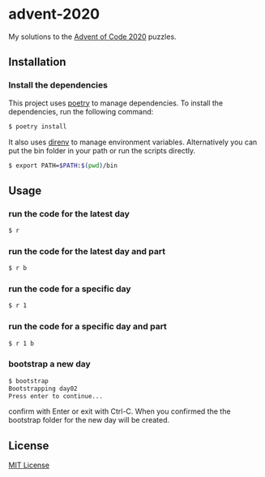 # advent-2020

My solutions to the [Advent of Code 2020](https://adventofcode.com/2020) puzzles.

## Installation

### Install the dependencies
This project uses [poetry](https://python-poetry.org/) to manage dependencies. To install the dependencies, run the following command:

```bash
$ poetry install
```

It also uses [direnv][1] to manage environment variables.
Alternatively you can put the bin folder in your path or run the scripts directly.

```bash
$ export PATH=$PATH:$(pwd)/bin
```


## Usage

### run the code for the latest day
```bash
$ r
```

### run the code for the latest day and part
```bash
$ r b
```

### run the code for a specific day
```bash
$ r 1
```

### run the code for a specific day and part
```bash
$ r 1 b
```

### bootstrap a new day
```bash
$ bootstrap
Bootstrapping day02
Press enter to continue...
```

confirm with Enter or exit with Ctrl-C. When you confirmed the the bootstrap folder for the new day will be created.

## License

[MIT License](LICENSE)

[1]: https://direnv.net/docs/installation.html
